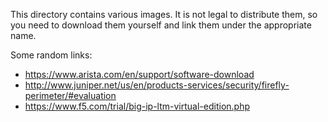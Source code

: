 This directory contains various images. It is not legal to distribute
them, so you need to download them yourself and link them under the
appropriate name.

Some random links:
 - https://www.arista.com/en/support/software-download
 - http://www.juniper.net/us/en/products-services/security/firefly-perimeter/#evaluation
 - https://www.f5.com/trial/big-ip-ltm-virtual-edition.php
